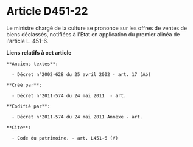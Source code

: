 # Article D451-22

Le ministre chargé de la culture se prononce sur les offres de ventes de biens déclassés, notifiées à l'Etat en application
du premier alinéa de l'article L. 451-6.

**Liens relatifs à cet article**

	**Anciens textes**:

	  - Décret n°2002-628 du 25 avril 2002 - art. 17 (Ab)

	**Créé par**:

	  - Décret n°2011-574 du 24 mai 2011  - art.

	**Codifié par**:

	  - Décret n°2011-574 du 24 mai 2011 Annexe - art.

	**Cite**:

	  - Code du patrimoine. - art. L451-6 (V)
